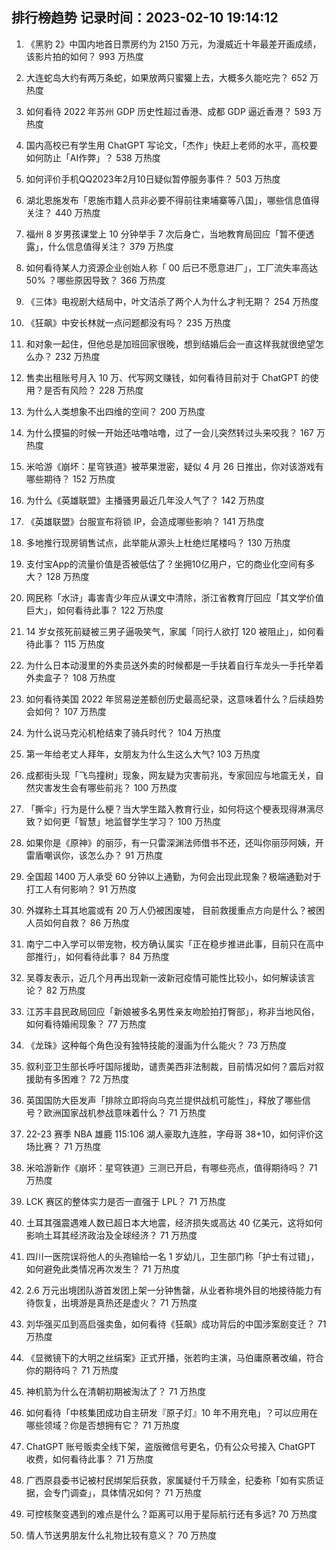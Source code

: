 
## 排行榜趋势 记录时间：2023-02-10 19:14:12
  
  1. 《黑豹 2》中国内地首日票房约为 2150 万元，为漫威近十年最差开画成绩，该影片拍的如何？ 993 万热度
    
  2. 大连蛇岛大约有两万条蛇，如果放两只蜜獾上去，大概多久能吃完？ 652 万热度
    
  3. 如何看待 2022 年苏州 GDP 历史性超过香港、成都 GDP 逼近香港？ 593 万热度
    
  4. 国内高校已有学生用 ChatGPT 写论文，「杰作」快赶上老师的水平，高校要如何防止「AI作弊」？ 538 万热度
    
  5. 如何评价手机QQ2023年2月10日疑似暂停服务事件？ 503 万热度
    
  6. 湖北恩施发布「恩施市籍人员非必要不得前往柬埔寨等八国」，哪些信息值得关注？ 440 万热度
    
  7. 福州 8 岁男孩课堂上 10 分钟举手 7 次后身亡，当地教育局回应「暂不便透露」，什么信息值得关注？ 379 万热度
    
  8. 如何看待某人力资源企业创始人称「 00 后已不愿意进厂」，工厂流失率高达 50% ？哪些原因导致？ 366 万热度
    
  9. 《三体》电视剧大结局中，叶文洁杀了两个人为什么才判无期？ 254 万热度
    
  10. 《狂飙》中安长林就一点问题都没有吗？ 235 万热度
    
  11. 和对象一起住，但他总是加班回家很晚，想到结婚后会一直这样我就很绝望怎么办？ 232 万热度
    
  12. 售卖出租账号月入 10 万、代写网文赚钱，如何看待目前对于 ChatGPT 的使用？是否有风险？ 228 万热度
    
  13. 为什么人类想象不出四维的空间？ 200 万热度
    
  14. 为什么摸猫的时候一开始还咕噜咕噜，过了一会儿突然转过头来咬我？ 167 万热度
    
  15. 米哈游《崩坏：星穹铁道》被苹果泄密，疑似 4 月 26 日推出，你对该游戏有哪些期待？ 152 万热度
    
  16. 为什么《英雄联盟》主播骚男最近几年没人气了？ 142 万热度
    
  17. 《英雄联盟》台服宣布将锁 IP，会造成哪些影响？ 141 万热度
    
  18. 多地推行现房销售试点，此举能从源头上杜绝烂尾楼吗？ 130 万热度
    
  19. 支付宝App的流量价值是否被低估了？坐拥10亿用户，它的商业化空间有多大？ 128 万热度
    
  20. 网民称「水浒」毒害青少年应从课文中清除，浙江省教育厅回应「其文学价值巨大」，如何看待此事？ 122 万热度
    
  21. 14 岁女孩死前疑被三男子逼吸笑气，家属「同行人欲打 120 被阻止」，如何看待此事？ 115 万热度
    
  22. 为什么日本动漫里的外卖员送外卖的时候都是一手扶着自行车龙头一手托举着外卖盒子？ 108 万热度
    
  23. 如何看待美国 2022 年贸易逆差额创历史最高纪录，这意味着什么？后续趋势会如何？ 107 万热度
    
  24. 为什么说马克沁机枪结束了骑兵时代？ 104 万热度
    
  25. 第一年给老丈人拜年，女朋友为什么生这么大气? 103 万热度
    
  26. 成都街头现「飞鸟撞树」现象，网友疑为灾害前兆，专家回应与地震无关，自然灾害发生会有哪些前兆？ 100 万热度
    
  27. 「撕伞」行为是什么梗？当大学生踏入教育行业，如何将这个梗表现得淋漓尽致？如何更「智慧」地监督学生学习？ 100 万热度
    
  28. 如果你是《原神》的丽莎，有一只雷深渊法师借书不还，还叫你丽莎阿姨，开雷盾嘲讽你，该怎么办？ 91 万热度
    
  29. 全国超 1400 万人承受 60 分钟以上通勤，为何会出现此现象？极端通勤对于打工人有何影响？ 91 万热度
    
  30. 外媒称土耳其地震或有 20 万人仍被困废墟， 目前救援重点方向是什么？被困人员如何自救？ 86 万热度
    
  31. 南宁二中入学可以带宠物，校方确认属实「正在稳步推进此事，目前只在高中部推行」，如何看待此事？ 84 万热度
    
  32. 吴尊友表示，近几个月再出现新一波新冠疫情可能性比较小，如何解读该言论？ 82 万热度
    
  33. 江苏丰县民政局回应「新娘被多名男性亲友吻脸拍打臀部」，称非当地风俗，如何看待婚闹现象？ 77 万热度
    
  34. 《龙珠》这种每个角色没有独特技能的漫画为什么能火？ 73 万热度
    
  35. 叙利亚卫生部长呼吁国际援助，谴责美西非法制裁，目前情况如何？震后对叙援助有多困难？ 72 万热度
    
  36. 英国国防大臣发声「排除立即将向乌克兰提供战机可能性」，释放了哪些信号？欧洲国家战机参战意味着什么？ 71 万热度
    
  37. 22-23 赛季 NBA 雄鹿 115:106 湖人豪取九连胜，字母哥 38+10，如何评价这场比赛？ 71 万热度
    
  38. 米哈游新作《崩坏：星穹铁道》三测已开启，有哪些亮点，值得期待吗？ 71 万热度
    
  39. LCK 赛区的整体实力是否一直强于 LPL？ 71 万热度
    
  40. 土耳其强震遇难人数已超日本大地震，经济损失或高达 40 亿美元，这将如何影响土耳其经济政治及全球经济？ 71 万热度
    
  41. 四川一医院误将他人的头孢输给一名 1 岁幼儿，卫生部门称「护士有过错」，如何避免此类情况再次发生？ 71 万热度
    
  42. 2.6 万元出境团队游首发团上架一分钟售罄，从业者称境外目的地接待能力有待恢复，出境游是真热还是虚火？ 71 万热度
    
  43. 刘华强买瓜到高启强卖鱼，如何看待《狂飙》成功背后的中国涉案剧变迁？ 71 万热度
    
  44. 《显微镜下的大明之丝绢案》正式开播，张若昀主演，马伯庸原著改编，符合你的期待吗？ 71 万热度
    
  45. 神机箭为什么在清朝初期被淘汰了？ 71 万热度
    
  46. 如何看待「中核集团成功自主研发『原子灯』10 年不用充电」？可以应用在哪些领域？你是否想拥有它？ 71 万热度
    
  47. ChatGPT 账号贩卖全线下架，盗版微信号更名，仍有公众号接入 ChatGPT 收费，如何看待此事？ 71 万热度
    
  48. 广西原县委书记被村民绑架后获救，家属疑付千万赎金，纪委称「如有实质证据，会专门调查」，具体情况如何？ 71 万热度
    
  49. 可控核聚变遇到的难点是什么？距离可以用于星际航行还有多远? 70 万热度
    
  50. 情人节送男朋友什么礼物比较有意义？ 70 万热度
    